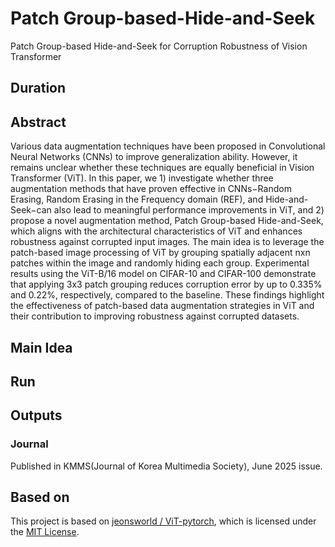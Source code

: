 # Patch Group-based-Hide-and-Seek
Patch Group-based Hide-and-Seek for Corruption Robustness of Vision Transformer

## Duration


## Abstract
Various data augmentation techniques have been proposed in Convolutional Neural Networks (CNNs) to improve generalization ability. However, it remains unclear whether these techniques are equally beneficial in Vision Transformer (ViT). In this paper, we 1) investigate whether three augmentation methods that have proven effective in CNNs−Random Erasing, Random Erasing in the Frequency domain (REF), and Hide-and-Seek−can also lead to meaningful performance improvements in ViT, and 2) propose a novel augmentation method, Patch Group-based Hide-and-Seek, which aligns with the architectural characteristics of ViT and enhances robustness against corrupted input images. The main idea is to leverage the patch-based image processing of ViT by grouping spatially adjacent nxn patches within the image and randomly hiding each group. Experimental results using the ViT-B/16 model on CIFAR-10 and CIFAR-100 demonstrate that applying 3x3 patch grouping reduces corruption error by up to 0.335% and 0.22%, respectively, compared to the baseline. These findings highlight the effectiveness of patch-based data augmentation strategies in ViT and their contribution to improving robustness against corrupted datasets. 


## Main Idea



## Run


## Outputs
### Journal 
Published in KMMS(Journal of Korea Multimedia Society), June 2025 issue.


## Based on
This project is based on [jeonsworld / ViT-pytorch](https://github.com/jeonsworld/ViT-pytorch), which is licensed under the [MIT License]().
